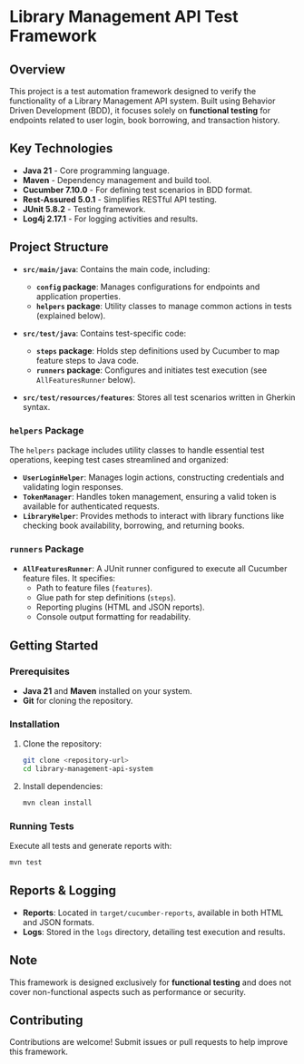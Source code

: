 
# Library Management API Test Framework

## Overview

This project is a test automation framework designed to verify the functionality of a Library Management API system. Built using Behavior Driven Development (BDD), it focuses solely on **functional testing** for endpoints related to user login, book borrowing, and transaction history.

## Key Technologies

- **Java 21** - Core programming language.
- **Maven** - Dependency management and build tool.
- **Cucumber 7.10.0** - For defining test scenarios in BDD format.
- **Rest-Assured 5.0.1** - Simplifies RESTful API testing.
- **JUnit 5.8.2** - Testing framework.
- **Log4j 2.17.1** - For logging activities and results.

## Project Structure

- **`src/main/java`**: Contains the main code, including:
  - **`config` package**: Manages configurations for endpoints and application properties.
  - **`helpers` package**: Utility classes to manage common actions in tests (explained below).

- **`src/test/java`**: Contains test-specific code:
  - **`steps` package**: Holds step definitions used by Cucumber to map feature steps to Java code.
  - **`runners` package**: Configures and initiates test execution (see `AllFeaturesRunner` below).

- **`src/test/resources/features`**: Stores all test scenarios written in Gherkin syntax.

### `helpers` Package

The `helpers` package includes utility classes to handle essential test operations, keeping test cases streamlined and organized:

- **`UserLoginHelper`**: Manages login actions, constructing credentials and validating login responses.
- **`TokenManager`**: Handles token management, ensuring a valid token is available for authenticated requests.
- **`LibraryHelper`**: Provides methods to interact with library functions like checking book availability, borrowing, and returning books.

### `runners` Package

- **`AllFeaturesRunner`**: A JUnit runner configured to execute all Cucumber feature files. It specifies:
  - Path to feature files (`features`).
  - Glue path for step definitions (`steps`).
  - Reporting plugins (HTML and JSON reports).
  - Console output formatting for readability.

## Getting Started

### Prerequisites

- **Java 21** and **Maven** installed on your system.
- **Git** for cloning the repository.

### Installation

1. Clone the repository:
   ```bash
   git clone <repository-url>
   cd library-management-api-system
   ```

2. Install dependencies:
   ```bash
   mvn clean install
   ```

### Running Tests

Execute all tests and generate reports with:
```bash
mvn test
```

## Reports & Logging

- **Reports**: Located in `target/cucumber-reports`, available in both HTML and JSON formats.
- **Logs**: Stored in the `logs` directory, detailing test execution and results.

## Note

This framework is designed exclusively for **functional testing** and does not cover non-functional aspects such as performance or security.

## Contributing

Contributions are welcome! Submit issues or pull requests to help improve this framework.
